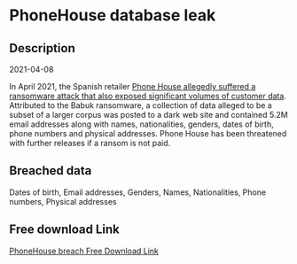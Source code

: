 # PhoneHouse database leak

## Description

2021-04-08

In April 2021, the Spanish retailer <a href="https://thetechzone.online/cyberattack-on-phone-house-with-ransomware-and-possible-data-breach/" target="_blank" rel="noopener">Phone House allegedly suffered a ransomware attack that also exposed significant volumes of customer data</a>. Attributed to the Babuk ransomware, a collection of data alleged to be a subset of a larger corpus was posted to a dark web site and contained 5.2M email addresses along with names, nationalities, genders, dates of birth, phone numbers and physical addresses. Phone House has been threatened with further releases if a ransom is not paid.

## Breached data

Dates of birth, Email addresses, Genders, Names, Nationalities, Phone numbers, Physical addresses

## Free download Link

[PhoneHouse breach Free Download Link](https://link-to.net/1229997/513.1541935708573/dynamic/?r=aHR0cHM6Ly93d3cubWVkaWFmaXJlLmNvbS92aWV3L0Vkd1hkTUduZWNSZ3gyZS9waG9uZWhvdXNlLmVzL2ZpbGU=)